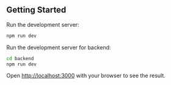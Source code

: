 ## Getting Started

Run the development server:

```bash
npm run dev
```

Run the development server for backend:

```bash
cd backend
npm run dev
```

Open [http://localhost:3000](http://localhost:3000) with your browser to see the result.
